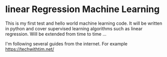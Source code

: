 # linear Regression Machine Learning
This is my first test and hello world machine learning code. It will be written in python and cover supervised learning algorithms such as linear regression. Will be extended from time to time ...

I'm following several guides from the internet. For example https://techwithtim.net/
